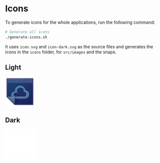 # Icons

To generate icons for the whole applications, run the following command:

```bash
# Generate all icons
./generate-icons.sh
```

It uses `icon.svg` and `icon-dark.svg` as the source files and generates the
icons in the `icons` folder, for `src/images` and the snaps.

## Light

![Light icon](icon.svg)

## Dark

![Dark icon](icon-dark.svg)